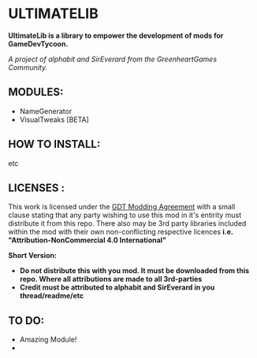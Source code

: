 ULTIMATELIB
=============================
**UltimateLib is a library to empower the development of mods for GameDevTycoon.**

*A project of alphabit and SirEverard from the GreenheartGames Community.*


MODULES:
--------------
- NameGenerator
- VisualTweaks [BETA]




HOW TO INSTALL:
--------------
etc


LICENSES :
--------------
This work is licensed under the <a rel="license" href="http://www.greenheartgames.com/legal/game-dev-tycoon-modding-agreement/">GDT Modding Agreement</a> with a small clause stating that any party wishing to use this mod in it's entirity must distribute it from this repo.
There also may be 3rd party libraries included within the mod with their own non-conflicting respective licences **i.e. "Attribution-NonCommercial 4.0 International"**


**Short Version:**
- **Do not distribute this with you mod. It must be downloaded from this repo. Where all attributions are made to all 3rd-parties**
- **Credit must be attributed to alphabit and SirEverard in you thread/readme/etc**



TO DO:
-------------

- Amazing Module!
-


